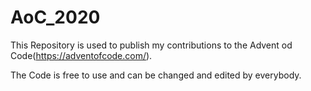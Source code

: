 # AoC_2020


This Repository is used to publish my contributions to the Advent od Code(https://adventofcode.com/).

The Code is free to use and can be changed and edited by everybody.
